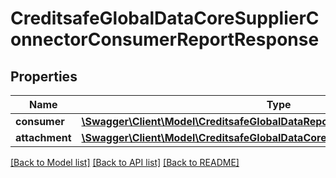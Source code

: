 # CreditsafeGlobalDataCoreSupplierConnectorConsumerReportResponse

## Properties
Name | Type | Description | Notes
------------ | ------------- | ------------- | -------------
**consumer** | [**\Swagger\Client\Model\CreditsafeGlobalDataReportsConsumerConsumerReport**](CreditsafeGlobalDataReportsConsumerConsumerReport.md) |  | [optional] 
**attachment** | [**\Swagger\Client\Model\CreditsafeGlobalDataCoreAttachmentBinaryAttachment**](CreditsafeGlobalDataCoreAttachmentBinaryAttachment.md) |  | [optional] 

[[Back to Model list]](../../README.md#documentation-for-models) [[Back to API list]](../../README.md#documentation-for-api-endpoints) [[Back to README]](../../README.md)

